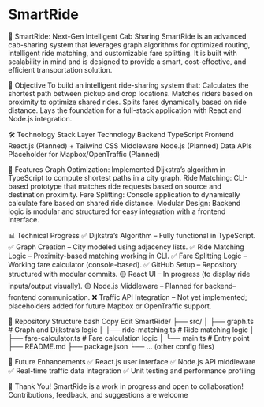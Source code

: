 # SmartRide
🚖 SmartRide: Next-Gen Intelligent Cab Sharing
SmartRide is an advanced cab-sharing system that leverages graph algorithms for optimized routing, intelligent ride matching, and customizable fare splitting. It is built with scalability in mind and is designed to provide a smart, cost-effective, and efficient transportation solution.


🎯 Objective
To build an intelligent ride-sharing system that:
Calculates the shortest path between pickup and drop locations.
Matches riders based on proximity to optimize shared rides.
Splits fares dynamically based on ride distance.
Lays the foundation for a full-stack application with React and Node.js integration.


🛠 Technology Stack
Layer	Technology
Backend	TypeScript
Frontend	React.js (Planned) + Tailwind CSS
Middleware	Node.js (Planned)
Data APIs	Placeholder for Mapbox/OpenTraffic (Planned)


🚀 Features
Graph Optimization:
Implemented Dijkstra’s algorithm in TypeScript to compute shortest paths in a city graph.
Ride Matching:
CLI-based prototype that matches ride requests based on source and destination proximity.
Fare Splitting:
Console application to dynamically calculate fare based on shared ride distance.
Modular Design:
Backend logic is modular and structured for easy integration with a frontend interface.


📊 Technical Progress
✅ Dijkstra’s Algorithm – Fully functional in TypeScript.
✅ Graph Creation – City modeled using adjacency lists.
✅ Ride Matching Logic – Proximity-based matching working in CLI.
✅ Fare Splitting Logic – Working fare calculator (console-based).
✅ GitHub Setup – Repository structured with modular commits.
🟡 React UI – In progress (to display ride inputs/output visually).
🟡 Node.js Middleware – Planned for backend–frontend communication.
❌ Traffic API Integration – Not yet implemented; placeholders added for future Mapbox or OpenTraffic support.


📁 Repository Structure
bash
Copy
Edit
SmartRide/
├── src/
│   ├── graph.ts            # Graph and Dijkstra’s logic
│   ├── ride-matching.ts    # Ride matching logic
│   ├── fare-calculator.ts  # Fare calculation logic
│   └── main.ts             # Entry point
├── README.md
├── package.json
└── ... (other config files)


📌 Future Enhancements
✅ React.js user interface
✅ Node.js API middleware
✅ Real-time traffic data integration
✅ Unit testing and performance profiling


🙏 Thank You!
SmartRide is a work in progress and open to collaboration! Contributions, feedback, and suggestions are welcome

